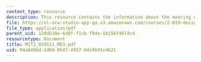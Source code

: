 ```yaml
---
content_type: resource
description: This resource contains the information about the mooring dynamics (III).
file: https://ol-ocw-studio-app-qa.s3.amazonaws.com/courses/2-019-design-of-ocean-systems-spring-2011/94a8496d2d6805474957bdc9b91c4b21_MIT2_019S11_MD3.pdf
file_type: application/pdf
parent_uid: 120db10e-6d8f-f1cb-f9de-1b156f4074cd
resourcetype: Document
title: MIT2_019S11_MD3.pdf
uid: 94a8496d-2d68-0547-4957-bdc9b91c4b21
---
```

